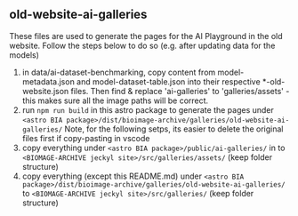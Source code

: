 ## old-website-ai-galleries 
These files are used to generate the pages for the AI Playground in the old website. Follow the steps below to do so (e.g. after updating data for the models)

1. in data/ai-dataset-benchmarking, copy content from model-metadata.json and model-dataset-table.json into their respective *-old-website.json files. Then find & replace 'ai-galleries'  to 'galleries/assets' - this makes sure all the image paths will be correct.
2. run `npm run build` in this astro package to generate the pages under `<astro BIA package>/dist/bioimage-archive/galleries/old-website-ai-galleries/`
Note, for the following setps, its easier to delete the original files first if copy-pasting in vscode
3. copy everything under `<astro BIA package>/public/ai-galleries/` in to `<BIOMAGE-ARCHIVE jeckyl site>/src/galleries/assets/` (keep folder structure)
4. copy everything (except this README.md) under `<astro BIA package>/dist/bioimage-archive/galleries/old-website-ai-galleries/` to `<BIOMAGE-ARCHIVE jeckyl site>/src/galleries/` (keep folder structure)